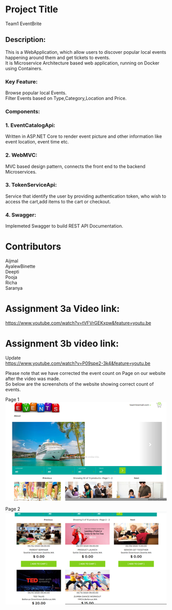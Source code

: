 # Project Title
Team1 EventBrite

## Description:
This is a WebApplication, which allow users to discover popular local events happening around them and get tickets to events.</br>
It is Microservice Architecture based web application, running on Docker using Containers.

### Key Feature:
Browse popular local Events.</br>
Filter Events based on Type,Category,Location and Price.

### Components:
### 1. EventCatalogApi:</br>
Written in ASP.NET Core to render event picture and other information like event location, event time etc. 
### 2. WebMVC:</br>
MVC based design pattern, connects the front end to the backend Microservices.
### 3. TokenServiceApi:</br>
Service that identify the user by providing authentication token, who wish to access the cart,add items to the cart or checkout. 
### 4. Swagger:</br>
Implemeted Swagger to build REST API Documentation.



# Contributors
Aijmal</br>
AyalewBinette</br>
Deepti</br>
Pooja</br>
Richa</br>
Saranya</br>

# Assignment 3a Video link:
https://www.youtube.com/watch?v=tVFVrGEKxpw&feature=youtu.be

# Assignment 3b video link:
Update</br>
https://www.youtube.com/watch?v=P09spe2-3k4&feature=youtu.be </br>

Please note that we have corrected the event count on Page on our website after the video was made.</br>
So below are the screenshots of the website showing correct count of events.</br>

  Page 1
![Page1](Page1.png)  


  Page 2 
![Page2](Page2.png)












